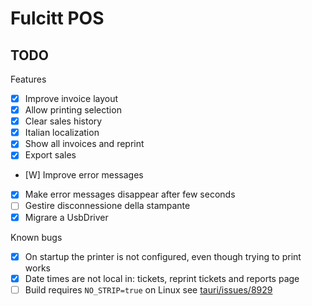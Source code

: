 # Fulcitt POS

## TODO

Features

- [X] Improve invoice layout
- [X] Allow printing selection
- [X] Clear sales history
- [X] Italian localization
- [X] Show all invoices and reprint
- [X] Export sales
- [W] Improve error messages
- [X] Make error messages disappear after few seconds
- [ ] Gestire disconnessione della stampante
- [X] Migrare a UsbDriver

Known bugs

- [X] On startup the printer is not configured, even though trying to print works
- [X] Date times are not local in: tickets, reprint tickets and reports page
- [ ] Build requires `NO_STRIP=true` on Linux see [tauri/issues/8929](https://github.com/tauri-apps/tauri/issues/8929)